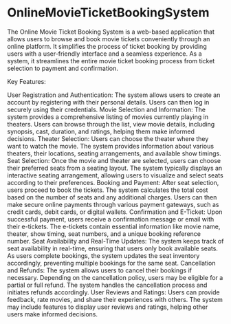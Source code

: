 # OnlineMovieTicketBookingSystem

The Online Movie Ticket Booking System is a web-based application that allows users to browse and book movie tickets conveniently through an online platform. 
It simplifies the process of ticket booking by providing users with a user-friendly interface and a seamless experience. 
As a system, it streamlines the entire movie ticket booking process from ticket selection to payment and confirmation.

Key Features:

User Registration and Authentication: 
The system allows users to create an account by registering with their personal details. Users can then log in securely using their credentials.
Movie Selection and Information: 
The system provides a comprehensive listing of movies currently playing in theaters. Users can browse through the list, view movie details, including synopsis, cast, duration, and ratings, helping them make informed decisions.
Theater Selection: 
Users can choose the theater where they want to watch the movie. The system provides information about various theaters, their locations, seating arrangements, and available show timings.
Seat Selection: 
Once the movie and theater are selected, users can choose their preferred seats from a seating layout. The system typically displays an interactive seating arrangement, allowing users to visualize and select seats according to their preferences.
Booking and Payment:
After seat selection, users proceed to book the tickets. The system calculates the total cost based on the number of seats and any additional charges. Users can then make secure online payments through various payment gateways, such as credit cards, debit cards, or digital wallets.
Confirmation and E-Ticket: 
Upon successful payment, users receive a confirmation message or email with their e-tickets. The e-tickets contain essential information like movie name, theater, show timing, seat numbers, and a unique booking reference number.
Seat Availability and Real-Time Updates: 
The system keeps track of seat availability in real-time, ensuring that users only book available seats. As users complete bookings, the system updates the seat inventory accordingly, preventing multiple bookings for the same seat.
Cancellation and Refunds: 
The system allows users to cancel their bookings if necessary. Depending on the cancellation policy, users may be eligible for a partial or full refund. The system handles the cancellation process and initiates refunds accordingly.
User Reviews and Ratings:
Users can provide feedback, rate movies, and share their experiences with others. The system may include features to display user reviews and ratings, helping other users make informed decisions.

